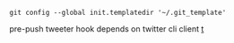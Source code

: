`git config --global init.templatedir '~/.git_template'`

pre-push tweeter hook depends on twitter cli client [t](https://github.com/sferik/t)
